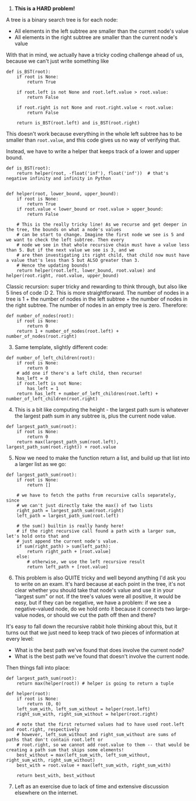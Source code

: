 1. **This is a HARD problem!** 

A tree is a binary search tree is for each node:
   - All elements in the left subtree are smaller than the current node's value
   - All elements in the right subtree are smaller than the current node's value

With that in mind, we actually have a tricky coding challenge ahead of us, because we can't just write something like
```
def is_BST(root):
    if root is None:
        return True
    
    if root.left is not None and root.left.value > root.value:
        return False
    
    if root.right is not None and root.right.value < root.value:
        return False
    
    return is_BST(root.left) and is_BST(root.right)
```
This doesn't work because everything in the whole left subtree has to be smaller than `root.value`, and this code gives us no way of verifying that.

Instead, we have to write a helper that keeps track of a lower and upper bound.
```
def is_BST(root):
    return helper(root, -float('inf'), float('inf'))  # that's negative infinity and infinity in Python
   
   
def helper(root, lower_bound, upper_bound):
    if root is None:
        return True
    if root.value < lower_bound or root.value > upper_bound:
        return False
    
    # This is the really tricky line! As we recurse and get deeper in the tree, the bounds on what a node's values
    # can be start to change. Imagine the first node we see is 5 and we want to check the left subtree. Then every 
    # node we see in that whole recursive chain must have a value less than 5. But if the next value we see is 3, and we 
    # are then investigating its right child, that child now must have a value that's less than 5 but ALSO greater than 3.
    # Hence the updating bounds!
    return helper(root.left, lower_bound, root.value) and helper(root.right, root.value, upper_bound)
```
Classic recursion: super tricky and rewarding to think through, but also like 5 lines of code :D 
2. This is more straightforward. The number of nodes in a tree is 1 + the number of nodes in the left subtree + the number of nodes in the right subtree. The number of nodes in an empty tree is zero. Therefore:
```
def number_of_nodes(root):
    if root is None:
        return 0
    return 1 + number_of_nodes(root.left) + number_of_nodes(root.right)
```
3. Same template, slightly different code:
```
def number_of_left_children(root):
    if root is None:
        return 0
    # add one if there's a left child, then recurse!
    has_left = 0
    if root.left is not None:
        has_left = 1 
    return has_left + number_of_left_children(root.left) + number_of_left_children(root.right)
```
4. This is a bit like computing the height - the largest path sum is whatever the largest path sum in any subtree is, plus the current node value.
```
def largest_path_sum(root):
    if root is None:
        return 0
    return max(largest_path_sum(root.left), largest_path_sum(root.right)) + root.value
```
5. Now we need to make the function return a list, and build up that list into a larger list as we go:
```
def largest_path_sum(root):
    if root is None:
        return []

    # we have to fetch the paths from recursive calls separately, since 
    # we can't just directly take the max() of two lists
    right_path = largest_path_sum(root.right)
    left_path = largest_path_sum(root.left)
    
    # the sum() builtin is really handy here!
    # if the right recursive call found a path with a larger sum, let's hold onto that and 
    # just append the current node's value.
    if sum(right_path) > sum(left_path):
        return right_path + [root.value]
    else:
        # otherwise, we use the left recursive result
        return left_path + [root.value]
```
6. This problem is also QUITE tricky and well beyond anything I'd ask you to write on an exam. It's hard because at each point in the tree, it's not clear whether you should take that node's value and use it in your "largest sum" or not. If the tree's values were all positive, it would be easy, but if they can be negative, we have a problem: if we see a negative-valued node, do we hold onto it because it connects two large-value nodes, or should we cut the path off then and there?

It's easy to fall down the recursive rabbit hole thinking about this, but it turns out that we just need to keep track of two pieces of information at every level:
- What is the best path we've found that does involve the current node?
- What is the best path we've found that doesn't involve the current node.

Then things fall into place:
```
def largest_path_sum(root):
    return max(helper(root)) # helper is going to return a tuple

def helper(root):
    if root is None:
        return (0, 0)
    left_sum_with, left_sum_without = helper(root.left)
    right_sum_with, right_sum_without = helper(root.right)
    
    # note that the first returned values had to have used root.left and root.right, respectively
    # however, left_sum_without and right_sum_without are sums of paths that don't contain root.left or
    # root.right, so we cannot add root.value to them -- that would be creating a path sum that skips some elements!
    best_without = max(left_sum_with, left_sum_without, right_sum_with, right_sum_without)
    best_with = root.value + max(left_sum_with, right_sum_with)
    
    return best_with, best_without
```
7. Left as an exercise due to lack of time and extensive discussion elsewhere on the internet.


